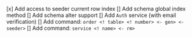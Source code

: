 [x] Add access to seeder current row index
[] Add schema global index method
[] Add schema alter support
[] Add `Auth` service (with email verification)
[] Add command: `order <! table> <! number> <- gen> <- seeder>`
[] Add command: `service <! name> <- rm>`
